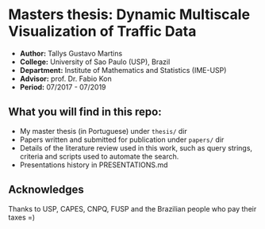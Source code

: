 # Masters thesis: Dynamic Multiscale Visualization of Traffic Data

- **Author:** Tallys Gustavo Martins
- **College:** University of Sao Paulo (USP), Brazil
- **Department:** Institute of Mathematics and Statistics (IME-USP)
- **Advisor:** prof. Dr. Fabio Kon
- **Period:** 07/2017 - 07/2019

## What you will find in this repo:

 - My master thesis (in Portuguese) under `thesis/` dir
 - Papers written and submitted for publication under `papers/` dir
 - Details of the literature review used in this work, such as query strings,
 criteria and scripts used to automate the search.
 - Presentations history in PRESENTATIONS.md

## Acknowledges

 Thanks to USP, CAPES, CNPQ, FUSP and the Brazilian people who pay their taxes =)
